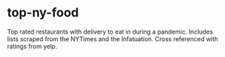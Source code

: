 # top-ny-food
Top rated restaurants with delivery to eat in during a pandemic. Includes lists scraped from the NYTimes and the Infatuation. Cross referenced with ratings from yelp.
